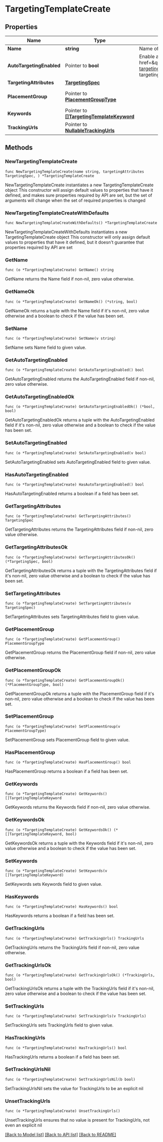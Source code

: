 # TargetingTemplateCreate

## Properties

Name | Type | Description | Notes
------------ | ------------- | ------------- | -------------
**Name** | **string** | Name of targeting template. | 
**AutoTargetingEnabled** | Pointer to **bool** | Enable auto-targeting for ad group. Also known as &lt;a href&#x3D;\&quot;https://help.pinterest.com/en/business/article/expanded-targeting\&quot; target&#x3D;\&quot;_blank\&quot;&gt;\&quot;expanded targeting\&quot;&lt;/a&gt;. | [optional] [default to true]
**TargetingAttributes** | [**TargetingSpec**](TargetingSpec.md) |  | 
**PlacementGroup** | Pointer to [**PlacementGroupType**](PlacementGroupType.md) |  | [optional] [default to ALL]
**Keywords** | Pointer to [**[]TargetingTemplateKeyword**](TargetingTemplateKeyword.md) |  | [optional] 
**TrackingUrls** | Pointer to [**NullableTrackingUrls**](TrackingUrls.md) |  | [optional] 

## Methods

### NewTargetingTemplateCreate

`func NewTargetingTemplateCreate(name string, targetingAttributes TargetingSpec, ) *TargetingTemplateCreate`

NewTargetingTemplateCreate instantiates a new TargetingTemplateCreate object
This constructor will assign default values to properties that have it defined,
and makes sure properties required by API are set, but the set of arguments
will change when the set of required properties is changed

### NewTargetingTemplateCreateWithDefaults

`func NewTargetingTemplateCreateWithDefaults() *TargetingTemplateCreate`

NewTargetingTemplateCreateWithDefaults instantiates a new TargetingTemplateCreate object
This constructor will only assign default values to properties that have it defined,
but it doesn't guarantee that properties required by API are set

### GetName

`func (o *TargetingTemplateCreate) GetName() string`

GetName returns the Name field if non-nil, zero value otherwise.

### GetNameOk

`func (o *TargetingTemplateCreate) GetNameOk() (*string, bool)`

GetNameOk returns a tuple with the Name field if it's non-nil, zero value otherwise
and a boolean to check if the value has been set.

### SetName

`func (o *TargetingTemplateCreate) SetName(v string)`

SetName sets Name field to given value.


### GetAutoTargetingEnabled

`func (o *TargetingTemplateCreate) GetAutoTargetingEnabled() bool`

GetAutoTargetingEnabled returns the AutoTargetingEnabled field if non-nil, zero value otherwise.

### GetAutoTargetingEnabledOk

`func (o *TargetingTemplateCreate) GetAutoTargetingEnabledOk() (*bool, bool)`

GetAutoTargetingEnabledOk returns a tuple with the AutoTargetingEnabled field if it's non-nil, zero value otherwise
and a boolean to check if the value has been set.

### SetAutoTargetingEnabled

`func (o *TargetingTemplateCreate) SetAutoTargetingEnabled(v bool)`

SetAutoTargetingEnabled sets AutoTargetingEnabled field to given value.

### HasAutoTargetingEnabled

`func (o *TargetingTemplateCreate) HasAutoTargetingEnabled() bool`

HasAutoTargetingEnabled returns a boolean if a field has been set.

### GetTargetingAttributes

`func (o *TargetingTemplateCreate) GetTargetingAttributes() TargetingSpec`

GetTargetingAttributes returns the TargetingAttributes field if non-nil, zero value otherwise.

### GetTargetingAttributesOk

`func (o *TargetingTemplateCreate) GetTargetingAttributesOk() (*TargetingSpec, bool)`

GetTargetingAttributesOk returns a tuple with the TargetingAttributes field if it's non-nil, zero value otherwise
and a boolean to check if the value has been set.

### SetTargetingAttributes

`func (o *TargetingTemplateCreate) SetTargetingAttributes(v TargetingSpec)`

SetTargetingAttributes sets TargetingAttributes field to given value.


### GetPlacementGroup

`func (o *TargetingTemplateCreate) GetPlacementGroup() PlacementGroupType`

GetPlacementGroup returns the PlacementGroup field if non-nil, zero value otherwise.

### GetPlacementGroupOk

`func (o *TargetingTemplateCreate) GetPlacementGroupOk() (*PlacementGroupType, bool)`

GetPlacementGroupOk returns a tuple with the PlacementGroup field if it's non-nil, zero value otherwise
and a boolean to check if the value has been set.

### SetPlacementGroup

`func (o *TargetingTemplateCreate) SetPlacementGroup(v PlacementGroupType)`

SetPlacementGroup sets PlacementGroup field to given value.

### HasPlacementGroup

`func (o *TargetingTemplateCreate) HasPlacementGroup() bool`

HasPlacementGroup returns a boolean if a field has been set.

### GetKeywords

`func (o *TargetingTemplateCreate) GetKeywords() []TargetingTemplateKeyword`

GetKeywords returns the Keywords field if non-nil, zero value otherwise.

### GetKeywordsOk

`func (o *TargetingTemplateCreate) GetKeywordsOk() (*[]TargetingTemplateKeyword, bool)`

GetKeywordsOk returns a tuple with the Keywords field if it's non-nil, zero value otherwise
and a boolean to check if the value has been set.

### SetKeywords

`func (o *TargetingTemplateCreate) SetKeywords(v []TargetingTemplateKeyword)`

SetKeywords sets Keywords field to given value.

### HasKeywords

`func (o *TargetingTemplateCreate) HasKeywords() bool`

HasKeywords returns a boolean if a field has been set.

### GetTrackingUrls

`func (o *TargetingTemplateCreate) GetTrackingUrls() TrackingUrls`

GetTrackingUrls returns the TrackingUrls field if non-nil, zero value otherwise.

### GetTrackingUrlsOk

`func (o *TargetingTemplateCreate) GetTrackingUrlsOk() (*TrackingUrls, bool)`

GetTrackingUrlsOk returns a tuple with the TrackingUrls field if it's non-nil, zero value otherwise
and a boolean to check if the value has been set.

### SetTrackingUrls

`func (o *TargetingTemplateCreate) SetTrackingUrls(v TrackingUrls)`

SetTrackingUrls sets TrackingUrls field to given value.

### HasTrackingUrls

`func (o *TargetingTemplateCreate) HasTrackingUrls() bool`

HasTrackingUrls returns a boolean if a field has been set.

### SetTrackingUrlsNil

`func (o *TargetingTemplateCreate) SetTrackingUrlsNil(b bool)`

 SetTrackingUrlsNil sets the value for TrackingUrls to be an explicit nil

### UnsetTrackingUrls
`func (o *TargetingTemplateCreate) UnsetTrackingUrls()`

UnsetTrackingUrls ensures that no value is present for TrackingUrls, not even an explicit nil

[[Back to Model list]](../README.md#documentation-for-models) [[Back to API list]](../README.md#documentation-for-api-endpoints) [[Back to README]](../README.md)


